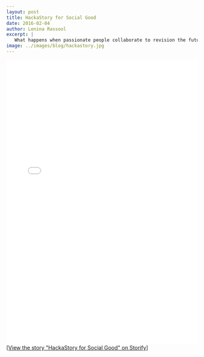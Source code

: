 ```yaml
---
layout: post
title: HackaStory for Social Good
date: 2016-02-04
author: Lenina Rassool
excerpt: |
   What happens when passionate people collaborate to revision the future of storytelling
image: ../images/blog/hackastory.jpg
---
```


<div class="storify"><iframe src="//storify.com/Code4SA/hackastory-for-social-good/embed?border=false" width="100%" height="750" frameborder="no" allowtransparency="true"></iframe><script src="//storify.com/Code4SA/hackastory-for-social-good.js?border=false"></script><noscript>[<a href="//storify.com/Code4SA/hackastory-for-social-good" target="_blank">View the story "HackaStory for Social Good" on Storify</a>]</noscript></div>